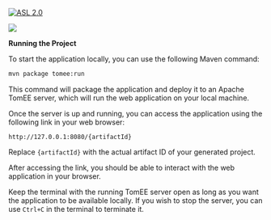 [![ASL 2.0](https://img.shields.io/hexpm/l/plug.svg)](https://github.com/NOSiCode-CV/IGRP-Java-Template-Eclipse/blob/master/README.md)

[<img src="https://raw.githubusercontent.com/NOSiCode-CV/IGRP-Framework/master/docs/root-images/logo_igrp.png">](http://www.igrp.cv)


**Running the Project**

To start the application locally, you can use the following Maven command:

```bash
mvn package tomee:run
```

This command will package the application and deploy it to an Apache TomEE server, which will run the web application on your local machine.

Once the server is up and running, you can access the application using the following link in your web browser:

```
http://127.0.0.1:8080/{artifactId}
```

Replace `{artifactId}` with the actual artifact ID of your generated project.

After accessing the link, you should be able to interact with the web application in your browser.

Keep the terminal with the running TomEE server open as long as you want the application to be available locally. If you wish to stop the server, you can use `Ctrl+C` in the terminal to terminate it.
